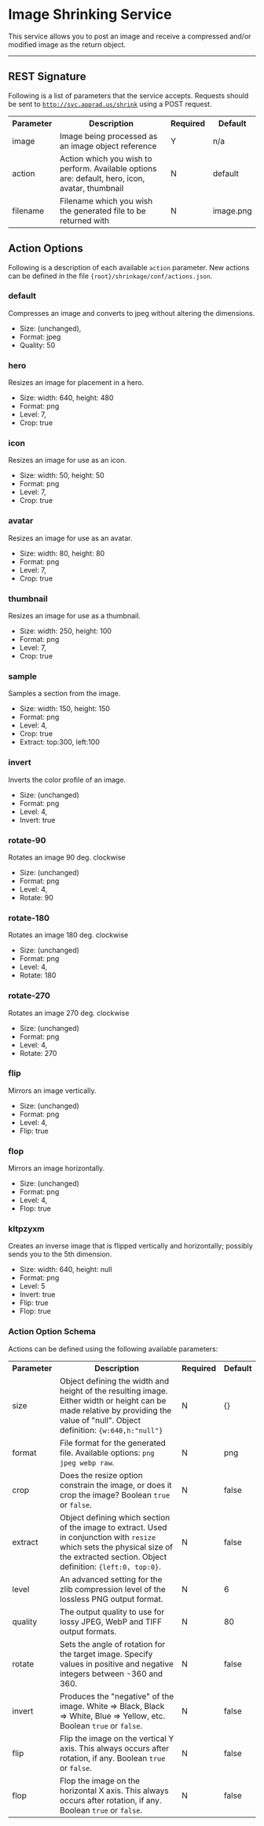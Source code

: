 # Image Shrinking Service
This service allows you to post an image and receive a compressed and/or modified image as the return object.

---

## REST Signature
Following is a list of parameters that the service accepts. Requests should be sent to <code>http://svc.apprad.us/shrink</code> using a POST request.

<table class="table table-bordered">
  <tr>
    <th>Parameter</th>
    <th>Description</th>
    <th>Required</th>
    <th>Default</th>
  </tr>
  <tr>
    <td>image</td>
    <td>Image being processed as an image object reference</td>
    <td>Y</td>
    <td>n/a</td>
  </tr>
  <tr>
    <td>action</td>
    <td>Action which you wish to perform. Available options are: default, hero, icon, avatar, thumbnail</td>
    <td>N</td>
    <td>default</td>
  </tr>
  <tr>
    <td>filename</td>
    <td>Filename which you wish the generated file to be returned with</td>
    <td>N</td>
    <td>image.png</td>
  </tr>
</table>


## Action Options
Following is a description of each available <code>action</code> parameter.
New actions can be defined in the file <code>{root}/shrinkage/conf/actions.json</code>.

### default
Compresses an image and converts to jpeg without altering the dimensions.
* Size: (unchanged),
* Format: jpeg
* Quality: 50

### hero
Resizes an image for placement in a hero.
* Size: width: 640, height: 480
* Format: png
* Level: 7,
* Crop: true

### icon
Resizes an image for use as an icon.
* Size: width: 50, height: 50
* Format: png
* Level: 7,
* Crop: true

### avatar
Resizes an image for use as an avatar.
* Size: width: 80, height: 80
* Format: png
* Level: 7,
* Crop: true

### thumbnail
Resizes an image for use as a thumbnail.
* Size: width: 250, height: 100
* Format: png
* Level: 7,
* Crop: true

### sample
Samples a section from the image.
* Size: width: 150, height: 150
* Format: png
* Level: 4,
* Crop: true
* Extract: top:300, left:100

### invert
Inverts the color profile of an image.
* Size: (unchanged)
* Format: png
* Level: 4,
* Invert: true

### rotate-90
Rotates an image 90 deg. clockwise
* Size: (unchanged)
* Format: png
* Level: 4,
* Rotate: 90

### rotate-180
Rotates an image 180 deg. clockwise
* Size: (unchanged)
* Format: png
* Level: 4,
* Rotate: 180

### rotate-270
Rotates an image 270 deg. clockwise
* Size: (unchanged)
* Format: png
* Level: 4,
* Rotate: 270

### flip
Mirrors an image vertically.
* Size: (unchanged)
* Format: png
* Level: 4,
* Flip: true

### flop
Mirrors an image horizontally.
* Size: (unchanged)
* Format: png
* Level: 4,
* Flop: true

### kltpzyxm
Creates an inverse image that is flipped vertically and horizontally; possibly sends you to the 5th dimension.
* Size: width: 640, height: null
* Format: png
* Level: 5
* Invert: true
* Flip: true
* Flop: true


### Action Option Schema
Actions can be defined using the following available parameters:

<table class="table table-bordered">
  <tr>
    <th>Parameter</th>
    <th>Description</th>
    <th>Required</th>
    <th>Default</th>
  </tr>
  <tr>
    <td>size</td>
    <td>Object defining the width and height of the resulting image. Either width or height can be made relative by providing the value of "null". Object definition: <code>{w:640,h:"null"}</code></td>
    <td>N</td>
    <td>{}</td>
  </tr>
  <tr>
    <td>format</td>
    <td>File format for the generated file. Available options: <code>png jpeg webp raw</code>.</td>
    <td>N</td>
    <td>png</td>
  </tr>
  <tr>
    <td>crop</td>
    <td>Does the resize option constrain the image, or does it crop the image? Boolean <code>true</code> or <code>false</code>.</td>
    <td>N</td>
    <td>false</td>
  </tr>
  <tr>
    <td>extract</td>
    <td>Object defining which section of the image to extract. Used in conjunction with <code>resize</code> which sets the physical size of the extracted section. Object definition: <code>{left:0, top:0}</code>.</td>
    <td>N</td>
    <td>false</td>
  </tr>
  <tr>
    <td>level</td>
    <td>An advanced setting for the zlib compression level of the lossless PNG output format.</td>
    <td>N</td>
    <td>6</td>
  </tr>
  <tr>
    <td>quality</td>
    <td>The output quality to use for lossy JPEG, WebP and TIFF output formats.</td>
    <td>N</td>
    <td>80</td>
  </tr>
  <tr>
    <td>rotate</td>
    <td>Sets the angle of rotation for the target image. Specify values in positive and negative integers between -360 and 360.</td>
    <td>N</td>
    <td>false</td>
  </tr>
  <tr>
    <td>invert</td>
    <td>Produces the "negative" of the image. White => Black, Black => White, Blue => Yellow, etc. Boolean <code>true</code> or <code>false</code>.</td>
    <td>N</td>
    <td>false</td>
  </tr>
  <tr>
    <td>flip</td>
    <td>Flip the image on the vertical Y axis. This always occurs after rotation, if any. Boolean <code>true</code> or <code>false</code>.</td>
    <td>N</td>
    <td>false</td>
  </tr>
  <tr>
    <td>flop</td>
    <td>Flop the image on the horizontal X axis. This always occurs after rotation, if any. Boolean <code>true</code> or <code>false</code>.</td>
    <td>N</td>
    <td>false</td>
  </tr>
</table>
